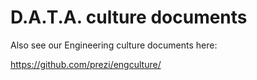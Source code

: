 D.A.T.A. culture documents
==========================

Also see our Engineering culture documents here:

https://github.com/prezi/engculture/
